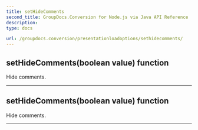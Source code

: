 ```yaml
---
title: setHideComments
second_title: GroupDocs.Conversion for Node.js via Java API Reference
description: 
type: docs

url: /groupdocs.conversion/presentationloadoptions/sethidecomments/
---
```


## setHideComments(boolean value)  function

 Hide comments.
 


---


## setHideComments(boolean value)  function

 Hide comments.
 


---


